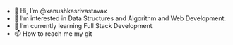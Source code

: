 - 👋 Hi, I’m @xanushkasrivastavax
- 👀 I’m interested in Data Structures and Algorithm and Web Development.
- 🌱 I’m currently learning Full Stack Development 
- 📫 How to reach me 
    my git

<!---
xanushkasrivastavax/xanushkasrivastavax is a ✨ special ✨ repository because its `README.md` (this file) appears on your GitHub profile.
You can click the Preview link to take a look at your changes.
--->
